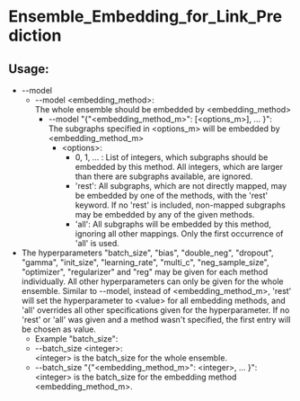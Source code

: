 # Ensemble_Embedding_for_Link_Prediction

## Usage:

- --model
    - --model <embedding_method>:  
      The whole ensemble should be embedded by <embedding_method>
        - --model "{\"<embedding_method_m>\": [\<options_m>], ... }":  
          The subgraphs specified in \<options_m> will be embedded by <embedding_method_m>
            - \<options>:
                - 0, 1, ... : List of integers, which subgraphs should be embedded by this method. All integers, which
                  are larger than there are subgraphs available, are ignored.
                - 'rest': All subgraphs, which are not directly mapped, may be embedded by one of the methods, with the
                  'rest' keyword. If no 'rest' is included, non-mapped subgraphs may be embedded by any of the given
                  methods.
                - 'all': All subgraphs will be embedded by this method, ignoring all other mappings. Only the first
                  occurrence of 'all' is used.
- The hyperparameters "batch_size", "bias", "double_neg", "dropout", "gamma", "init_size", "learning_rate",
  "multi_c", "neg_sample_size", "optimizer", "regularizer" and "reg" may be given for each method individually. All
  other hyperparameters can only be given for the whole ensemble.
  Similar to --model, instead of \<embedding_method_m>, 'rest' will set the hyperparameter to \<value> for all embedding
  methods, and 'all' overrides all other specifications given for the hyperparameter. If no 'rest' or 'all' was given
  and a method wasn't specified, the first entry will be chosen as value.
    - Example "batch_size":
    - --batch_size \<integer>:  
      \<integer> is the batch_size for the whole ensemble.
    - --batch_size "{\"<embedding_method_m>\": \<integer>, ... }":  
      \<integer> is the batch_size for the embedding method \<embedding_method_m>.
      
